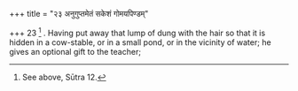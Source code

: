 +++
title = "२३ अनुगुप्तमेतं सकेशं गोमयपिण्डम्"

+++
23 [^8] . Having put away that lump of dung with the hair so that it is hidden in a cow-stable, or in a small pond, or in the vicinity of water; he gives an optional gift to the teacher;


[^8]:  See above, Sūtra 12.

